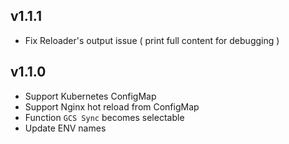 ## v1.1.1
- Fix Reloader's output issue ( print full content for debugging )   

## v1.1.0
- Support Kubernetes ConfigMap
- Support Nginx hot reload from ConfigMap
- Function `GCS Sync` becomes selectable
- Update ENV names